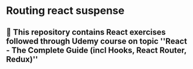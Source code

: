 # Routing react suspense

## 📝 This repository contains React exercises followed through Udemy course on topic ''React - The Complete Guide (incl Hooks, React Router, Redux)''